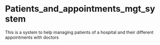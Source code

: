 # Patients_and_appointments_mgt_system
This is a system to help managing patients of a hospital and their different appointments with doctors 
